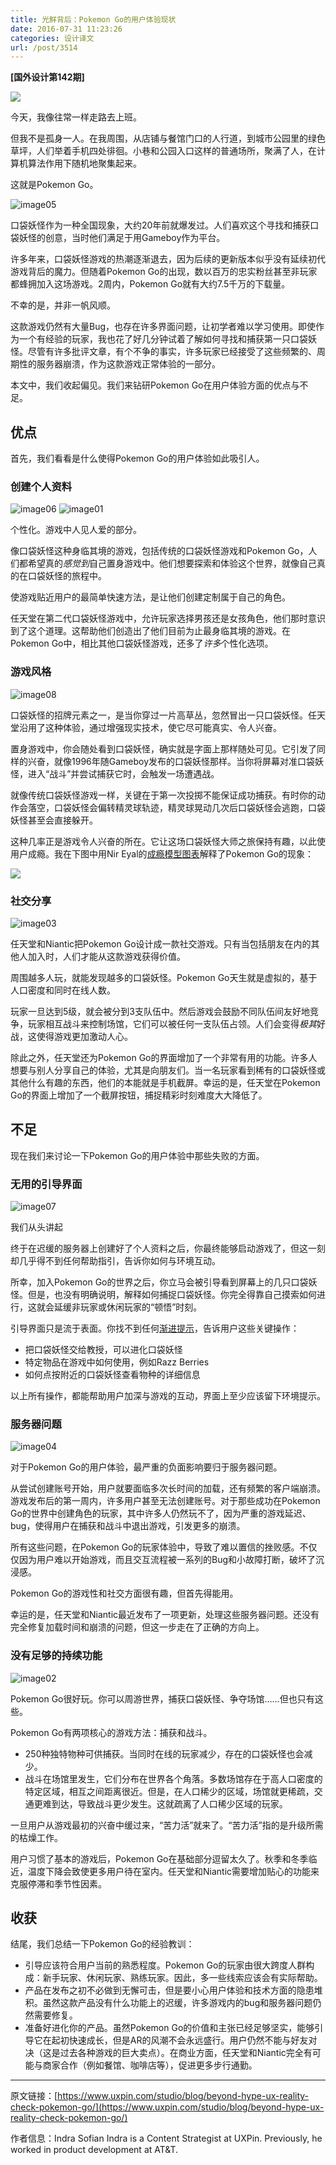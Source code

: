 ```yaml
---
title: 光鲜背后：Pokemon Go的用户体验现状
date: 2016-07-31 11:23:26
categories: 设计译文
url: /post/3514
---
```


**[国外设计第142期]**

![](https://storageapi.fleek.co/0a3a8890-e65e-47ce-93d7-0442b9209d38-bucket/blog/posts/2016-07/07-29/03242016-169.jpg)

今天，我像往常一样走路去上班。

但我不是孤身一人。在我周围，从店铺与餐馆门口的人行道，到城市公园里的绿色草坪，人们举着手机四处徘徊。小巷和公园入口这样的普通场所，聚满了人，在计算机算法作用下随机地聚集起来。

这就是Pokemon Go。

![image05](https://storageapi.fleek.co/0a3a8890-e65e-47ce-93d7-0442b9209d38-bucket/blog/posts/2016-07/07-29/image05-1.jpg)

口袋妖怪作为一种全国现象，大约20年前就爆发过。人们喜欢这个寻找和捕获口袋妖怪的创意，当时他们满足于用Gameboy作为平台。

许多年来，口袋妖怪游戏的热潮逐渐退去，因为后续的更新版本似乎没有延续初代游戏背后的魔力。但随着Pokemon Go的出现，数以百万的忠实粉丝甚至非玩家都蜂拥加入这场游戏。2周内，Pokemon Go就有大约7.5千万的下载量。

不幸的是，并非一帆风顺。

这款游戏仍然有大量Bug，也存在许多界面问题，让初学者难以学习使用。即使作为一个有经验的玩家，我也花了好几分钟试着了解如何寻找和捕获第一只口袋妖怪。尽管有许多批评文章，有个不争的事实，许多玩家已经接受了这些频繁的、周期性的服务器崩溃，作为这款游戏正常体验的一部分。

本文中，我们收起偏见。我们来钻研Pokemon Go在用户体验方面的优点与不足。

## 优点

首先，我们看看是什么使得Pokemon Go的用户体验如此吸引人。

### 创建个人资料

![image06](https://storageapi.fleek.co/0a3a8890-e65e-47ce-93d7-0442b9209d38-bucket/blog/posts/2016-07/07-29/image06-7.png)
![image01](https://storageapi.fleek.co/0a3a8890-e65e-47ce-93d7-0442b9209d38-bucket/blog/posts/2016-07/07-29/image01-9.png)

个性化。游戏中人见人爱的部分。

像口袋妖怪这种身临其境的游戏，包括传统的口袋妖怪游戏和Pokemon Go，人们都希望真的*感觉到*自己置身游戏中。他们想要探索和体验这个世界，就像自己真的在口袋妖怪的旅程中。

使游戏贴近用户的最简单快速方法，是让他们创建定制属于自己的角色。

任天堂在第二代口袋妖怪游戏中，允许玩家选择男孩还是女孩角色，他们那时意识到了这个道理。这帮助他们创造出了他们目前为止最身临其境的游戏。在Pokemon Go中，相比其他口袋妖怪游戏，还多了*许多*个性化选项。

### 游戏风格

![image08](https://storageapi.fleek.co/0a3a8890-e65e-47ce-93d7-0442b9209d38-bucket/blog/posts/2016-07/07-29/image08.jpg)

口袋妖怪的招牌元素之一，是当你穿过一片高草丛，忽然冒出一只口袋妖怪。任天堂沿用了这种体验，通过增强现实技术，使它尽可能真实、令人兴奋。

置身游戏中，你会随处看到口袋妖怪，确实就是字面上那样随处可见。它引发了同样的兴奋，就像1996年随Gameboy发布的口袋妖怪那样。当你将屏幕对准口袋妖怪，进入“战斗”并尝试捕获它时，会触发一场遭遇战。

就像传统口袋妖怪游戏一样，关键在于第一次投掷不能保证成功捕获。有时你的动作会落空，口袋妖怪会偏转精灵球轨迹，精灵球晃动几次后口袋妖怪会逃跑，口袋妖怪甚至会直接躲开。

这种几率正是游戏令人兴奋的所在。它让这场口袋妖怪大师之旅保持有趣，以此使用户成瘾。我在下图中用Nir Eyal的[成瘾模型图表](http://www.slideshare.net/nireyal/hooked-model)解释了Pokemon Go的现象：

![](https://storageapi.fleek.co/0a3a8890-e65e-47ce-93d7-0442b9209d38-bucket/blog/posts/2016-07/07-29/image00-11.png)

### 社交分享

![image03](https://storageapi.fleek.co/0a3a8890-e65e-47ce-93d7-0442b9209d38-bucket/blog/posts/2016-07/07-29/image03.jpg)

任天堂和Niantic把Pokemon Go设计成一款社交游戏。只有当包括朋友在内的其他人加入时，人们才能从这款游戏获得价值。

周围越多人玩，就能发现越多的口袋妖怪。Pokemon Go天生就是虚拟的，基于人口密度和同时在线人数。

玩家一旦达到5级，就会被分到3支队伍中。然后游戏会鼓励不同队伍间友好地竞争，玩家相互战斗来控制场馆，它们可以被任何一支队伍占领。人们会变得*极其*好战，这使得游戏更加激动人心。

除此之外，任天堂还为Pokemon Go的界面增加了一个非常有用的功能。许多人想要与别人分享自己的体验，尤其是向朋友们。当一名玩家看到稀有的口袋妖怪或其他什么有趣的东西，他们的本能就是手机截屏。幸运的是，任天堂在Pokemon Go的界面上增加了一个截屏按钮，捕捉精彩时刻难度大大降低了。

## 不足

现在我们来讨论一下Pokemon Go的用户体验中那些失败的方面。

### 无用的引导界面

![image07](https://storageapi.fleek.co/0a3a8890-e65e-47ce-93d7-0442b9209d38-bucket/blog/posts/2016-07/07-29/image07-5.png)

我们从头讲起

终于在迟缓的服务器上创建好了个人资料之后，你最终能够启动游戏了，但这一刻却几乎得不到任何帮助指引，告诉你如何与环境互动。

所幸，加入Pokemon Go的世界之后，你立马会被引导看到屏幕上的几只口袋妖怪。但是，也没有明确说明，解释如何捕捉口袋妖怪。你完全得靠自己摸索如何进行，这就会延缓非玩家或休闲玩家的“顿悟”时刻。

引导界面只是流于表面。你找不到任何[渐进提示](http://blog.pendo.io/2016/04/07/onboarding-progressive-disclosure/)，告诉用户这些关键操作：

- 把口袋妖怪交给教授，可以进化口袋妖怪
- 特定物品在游戏中如何使用，例如Razz Berries
- 如何点按附近的口袋妖怪查看物种的详细信息

以上所有操作，都能帮助用户加深与游戏的互动，界面上至少应该留下环境提示。

### 服务器问题

![image04](https://storageapi.fleek.co/0a3a8890-e65e-47ce-93d7-0442b9209d38-bucket/blog/posts/2016-07/07-29/image04-2.jpg)

对于Pokemon Go的用户体验，最严重的负面影响要归于服务器问题。

从尝试创建账号开始，用户就要面临多次长时间的加载，还有频繁的客户端崩溃。游戏发布后的第一周内，许多用户甚至无法创建账号。对于那些成功在Pokemon Go的世界中创建角色的玩家，其中许多人仍然玩不了，因为严重的游戏延迟、bug，使得用户在捕获和战斗中退出游戏，引发更多的崩溃。

所有这些问题，在Pokemon Go的玩家体验中，导致了难以置信的挫败感。不仅仅因为用户难以开始游戏，而且交互流程被一系列的Bug和小故障打断，破坏了沉浸感。

Pokemon Go的游戏性和社交方面很有趣，但首先得能用。

幸运的是，任天堂和Niantic最近发布了一项更新，处理这些服务器问题。还没有完全修复加载时间和崩溃的问题，但这一步走在了正确的方向上。

### 没有足够的持续功能

![image02](https://storageapi.fleek.co/0a3a8890-e65e-47ce-93d7-0442b9209d38-bucket/blog/posts/2016-07/07-29/image02-1.jpg)

Pokemon Go很好玩。你可以周游世界，捕获口袋妖怪、争夺场馆……但也只有这些。

Pokemon Go有两项核心的游戏方法：捕获和战斗。

- 250种独特物种可供捕获。当同时在线的玩家减少，存在的口袋妖怪也会减少。
- 战斗在场馆里发生，它们分布在世界各个角落。多数场馆存在于高人口密度的特定区域，相互之间距离很近。但是，在人口稀少的区域，场馆就更稀疏，交通更难到达，导致战斗更少发生。这就疏离了人口稀少区域的玩家。

一旦用户从游戏最初的兴奋中缓过来，“苦力活”就来了。“苦力活”指的是升级所需的枯燥工作。

用户习惯了基本的游戏后，Pokemon Go在基础部分逗留太久了。秋季和冬季临近，温度下降会致使更多用户待在室内。任天堂和Niantic需要增加贴心的功能来克服停滞和季节性因素。

## 收获

结尾，我们总结一下Pokemon Go的经验教训：

- 引导应该符合用户当前的熟悉程度。Pokemon Go的玩家由很大跨度人群构成：新手玩家、休闲玩家、熟练玩家。因此，多一些线索应该会有实际帮助。
- 产品在发布之初不必做到无懈可击，但是要小心用户体验和技术方面的隐患堆积。虽然这款产品没有什么功能上的迟缓，许多游戏内的bug和服务器问题仍然需要修复。
- 准备好进化你的产品。虽然Pokemon Go的价值和主张已经足够坚实，能够引导它在起初快速成长，但是AR的风潮不会永远盛行。用户仍然不能与好友对决（这是过去各种游戏的巨大卖点）。在商业方面，任天堂和Niantic完全有可能与商家合作（例如餐馆、咖啡店等），促进更多步行通勤。

---

原文链接：[https://www.uxpin.com/studio/blog/beyond-hype-ux-reality-check-pokemon-go/](https://www.uxpin.com/studio/blog/beyond-hype-ux-reality-check-pokemon-go/)

作者信息：Indra Sofian
Indra is a Content Strategist at UXPin. Previously, he worked in product development at AT&T.